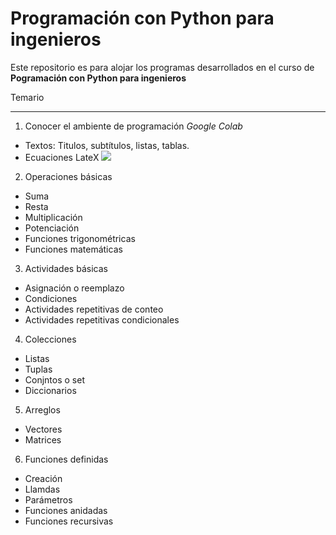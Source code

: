 # Programación con Python para ingenieros

Este repositorio es para alojar los programas desarrollados en el curso de **Pogramación con Python para ingenieros**

Temario

---

1. Conocer el ambiente de programación _Google Colab_
  - Textos: Titulos, subtítulos, listas, tablas.
  - Ecuaciones LateX <img src="https://render.githubusercontent.com/render/math?math=e^{i %2B\pi} =-1">
2. Operaciones básicas
  - Suma
  - Resta
  - Multiplicación
  - Potenciación
  - Funciones trigonométricas
  - Funciones matemáticas
3. Actividades básicas
  - Asignación o reemplazo
  - Condiciones
  - Actividades repetitivas de conteo
  - Actividades repetitivas condicionales
4. Colecciones
  - Listas
  - Tuplas
  - Conjntos o set
  - Diccionarios
5. Arreglos
  - Vectores
  - Matrices
6. Funciones definidas
  - Creación
  - Llamdas
  - Parámetros
  - Funciones anidadas
  - Funciones recursivas
